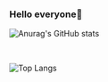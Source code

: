 ### Hello everyone👋

![Anurag's GitHub stats](https://github-readme-stats.vercel.app/api?username=webshining&bg_color=30,e96443,904e95&title_color=fff&text_color=fff)

<br/>

![Top Langs](https://github-readme-stats.vercel.app/api/top-langs/?username=webshining&bg_color=30,904e95,e96443&title_color=fff&text_color=fff&layout=compact)
